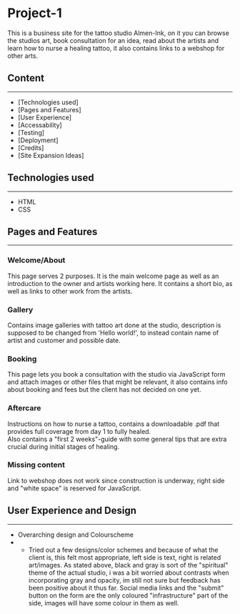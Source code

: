 # Project-1

This is a business site for the tattoo studio Almen-Ink, on it you can browse the studios art, book consultation for an idea, read about the artists and learn how to nurse a healing tattoo, it also contains links to a webshop for other arts.

## Content
---

* [Technologies used]
* [Pages and Features]
* [User Experience]
* [Accessability]
* [Testing]
* [Deployment]
* [Credits]
* [Site Expansion Ideas]


## Technologies used
---

* HTML
* CSS


## Pages and Features
---

### Welcome/About

This page serves 2 purposes. 
It is the main welcome page as well as an introduction to the owner and artists working here.
It contains a short bio, as well as links to other work from the artists.

### Gallery

Contains image galleries with tattoo art done at the studio, description is supposed to be changed from 'Hello world!', to instead contain name of artist and customer and possible date.

### Booking

This page lets you book a consultation with the studio via JavaScript form and attach images or other files that might be relevant, it also contains info about booking and fees but the client has not decided on one yet.

### Aftercare

Instructions on how to nurse a tattoo, contains a downloadable .pdf that provides full coverage from day 1 to fully healed. <br>
Also contains a "first 2 weeks"-guide with some general tips that are extra crucial during initial stages of healing.

### Missing content

Link to webshop does not work since construction is underway, right side and "white space" is reserved for JavaScript. 


## User Experience and Design
---

* Overarching design and Colourscheme
* * Tried out a few designs/color schemes and because of what the client is, this felt most appropriate, left side is text, right is related art/images.
As stated above, black and gray is sort of the "spiritual" theme of the actual studio, i was a bit worried about contrasts when incorporating gray and opacity, im still not sure but feedback has been positive about it thus far.
Social media links and the "submit" button on the form are the only coloured "infrastructure" part of the side, images will have some colour in them as well.


